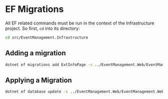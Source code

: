 # EF Migrations

All EF related commands must be run in the context of the Infrastructure project. So first, `cd` into its directory:

```bash
cd src/EventManagement.Infrastructure
```

## Adding a migration
```bash
dotnet ef migrations add ExtInfoPage -s ../EventManagement.Web/EventManagement.Web.csproj
```

## Applying a Migration
```bash
dotnet ef database update -s ../EventManagement.Web/EventManagement.Web.csproj
```

